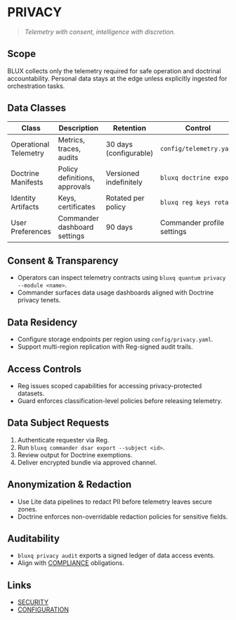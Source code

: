 # PRIVACY

> *Telemetry with consent, intelligence with discretion.*

## Scope
BLUX collects only the telemetry required for safe operation and doctrinal accountability. Personal data stays at the edge unless explicitly ingested for orchestration tasks.

## Data Classes
| Class | Description | Retention | Control |
| --- | --- | --- | --- |
| Operational Telemetry | Metrics, traces, audits | 30 days (configurable) | `config/telemetry.yaml` |
| Doctrine Manifests | Policy definitions, approvals | Versioned indefinitely | `bluxq doctrine export` |
| Identity Artifacts | Keys, certificates | Rotated per policy | `bluxq reg keys rotate` |
| User Preferences | Commander dashboard settings | 90 days | Commander profile settings |

## Consent & Transparency
- Operators can inspect telemetry contracts using `bluxq quantum privacy --module <name>`.
- Commander surfaces data usage dashboards aligned with Doctrine privacy tenets.

## Data Residency
- Configure storage endpoints per region using `config/privacy.yaml`.
- Support multi-region replication with Reg-signed audit trails.

## Access Controls
- Reg issues scoped capabilities for accessing privacy-protected datasets.
- Guard enforces classification-level policies before releasing telemetry.

## Data Subject Requests
1. Authenticate requester via Reg.
2. Run `bluxq commander dsar export --subject <id>`.
3. Review output for Doctrine exemptions.
4. Deliver encrypted bundle via approved channel.

## Anonymization & Redaction
- Use Lite data pipelines to redact PII before telemetry leaves secure zones.
- Doctrine enforces non-overridable redaction policies for sensitive fields.

## Auditability
- `bluxq privacy audit` exports a signed ledger of data access events.
- Align with [COMPLIANCE](../COMPLIANCE.md) obligations.

## Links
- [SECURITY](SECURITY.md)
- [CONFIGURATION](CONFIGURATION.md)
